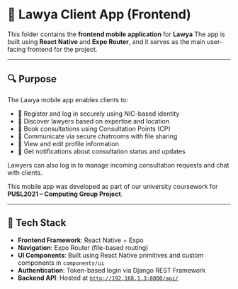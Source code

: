 # 📱 Lawya Client App (Frontend)

This folder contains the **frontend mobile application** for **Lawya**
The app is built using **React Native** and **Expo Router**, and it serves as the main user-facing frontend for the project.

---

## 🔍 Purpose

The Lawya mobile app enables clients to:

- 📝 Register and log in securely using NIC-based identity
- 🔎 Discover lawyers based on expertise and location
- 📅 Book consultations using Consultation Points (CP)
- 💬 Communicate via secure chatrooms with file sharing
- 📂 View and edit profile information
- 🔔 Get notifications about consultation status and updates

Lawyers can also log in to manage incoming consultation requests and chat with clients.

This mobile app was developed as part of our university coursework for **PUSL2021 – Computing Group Project**.

---

## 🧰 Tech Stack

- **Frontend Framework**: React Native + Expo
- **Navigation**: Expo Router (file-based routing)
- **UI Components**: Built using React Native primitives and custom components in `components/ui`
- **Authentication**: Token-based login via Django REST Framework
- **Backend API**: Hosted at [`http://192.168.1.3:8000/api/`](http://192.168.1.3:8000/api/)